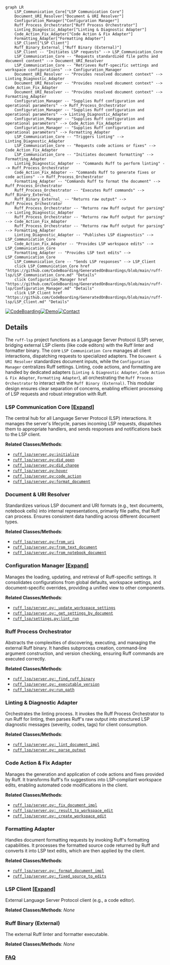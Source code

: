 ```mermaid
graph LR
    LSP_Communication_Core["LSP Communication Core"]
    Document_URI_Resolver["Document & URI Resolver"]
    Configuration_Manager["Configuration Manager"]
    Ruff_Process_Orchestrator["Ruff Process Orchestrator"]
    Linting_Diagnostic_Adapter["Linting & Diagnostic Adapter"]
    Code_Action_Fix_Adapter["Code Action & Fix Adapter"]
    Formatting_Adapter["Formatting Adapter"]
    LSP_Client["LSP Client"]
    Ruff_Binary_External_["Ruff Binary (External)"]
    LSP_Client -- "Initiates LSP requests" --> LSP_Communication_Core
    LSP_Communication_Core -- "Requests standardized file paths and document content" --> Document_URI_Resolver
    LSP_Communication_Core -- "Retrieves Ruff-specific settings and workspace configurations" --> Configuration_Manager
    Document_URI_Resolver -- "Provides resolved document context" --> Linting_Diagnostic_Adapter
    Document_URI_Resolver -- "Provides resolved document context" --> Code_Action_Fix_Adapter
    Document_URI_Resolver -- "Provides resolved document context" --> Formatting_Adapter
    Configuration_Manager -- "Supplies Ruff configuration and operational parameters" --> Ruff_Process_Orchestrator
    Configuration_Manager -- "Supplies Ruff configuration and operational parameters" --> Linting_Diagnostic_Adapter
    Configuration_Manager -- "Supplies Ruff configuration and operational parameters" --> Code_Action_Fix_Adapter
    Configuration_Manager -- "Supplies Ruff configuration and operational parameters" --> Formatting_Adapter
    LSP_Communication_Core -- "Triggers linting" --> Linting_Diagnostic_Adapter
    LSP_Communication_Core -- "Requests code actions or fixes" --> Code_Action_Fix_Adapter
    LSP_Communication_Core -- "Initiates document formatting" --> Formatting_Adapter
    Linting_Diagnostic_Adapter -- "Commands Ruff to perform linting" --> Ruff_Process_Orchestrator
    Code_Action_Fix_Adapter -- "Commands Ruff to generate fixes or code actions" --> Ruff_Process_Orchestrator
    Formatting_Adapter -- "Commands Ruff to format the document" --> Ruff_Process_Orchestrator
    Ruff_Process_Orchestrator -- "Executes Ruff commands" --> Ruff_Binary_External_
    Ruff_Binary_External_ -- "Returns raw output" --> Ruff_Process_Orchestrator
    Ruff_Process_Orchestrator -- "Returns raw Ruff output for parsing" --> Linting_Diagnostic_Adapter
    Ruff_Process_Orchestrator -- "Returns raw Ruff output for parsing" --> Code_Action_Fix_Adapter
    Ruff_Process_Orchestrator -- "Returns raw Ruff output for parsing" --> Formatting_Adapter
    Linting_Diagnostic_Adapter -- "Publishes LSP diagnostics" --> LSP_Communication_Core
    Code_Action_Fix_Adapter -- "Provides LSP workspace edits" --> LSP_Communication_Core
    Formatting_Adapter -- "Provides LSP text edits" --> LSP_Communication_Core
    LSP_Communication_Core -- "Sends LSP responses" --> LSP_Client
    click LSP_Communication_Core href "https://github.com/CodeBoarding/GeneratedOnBoardings/blob/main/ruff-lsp/LSP_Communication_Core.md" "Details"
    click Configuration_Manager href "https://github.com/CodeBoarding/GeneratedOnBoardings/blob/main/ruff-lsp/Configuration_Manager.md" "Details"
    click LSP_Client href "https://github.com/CodeBoarding/GeneratedOnBoardings/blob/main/ruff-lsp/LSP_Client.md" "Details"
```

[![CodeBoarding](https://img.shields.io/badge/Generated%20by-CodeBoarding-9cf?style=flat-square)](https://github.com/CodeBoarding/GeneratedOnBoardings)[![Demo](https://img.shields.io/badge/Try%20our-Demo-blue?style=flat-square)](https://www.codeboarding.org/demo)[![Contact](https://img.shields.io/badge/Contact%20us%20-%20contact@codeboarding.org-lightgrey?style=flat-square)](mailto:contact@codeboarding.org)

## Details

The `ruff-lsp` project functions as a Language Server Protocol (LSP) server, bridging external LSP clients (like code editors) with the Ruff linter and formatter binary. The core `LSP Communication Core` manages all client interactions, dispatching requests to specialized adapters. The `Document & URI Resolver` standardizes document inputs, while the `Configuration Manager` centralizes Ruff settings. Linting, code actions, and formatting are handled by dedicated adapters (`Linting & Diagnostic Adapter`, `Code Action & Fix Adapter`, `Formatting Adapter`), all orchestrating the `Ruff Process Orchestrator` to interact with the `Ruff Binary (External)`. This modular design ensures clear separation of concerns, enabling efficient processing of LSP requests and robust integration with Ruff.

### LSP Communication Core [[Expand]](./LSP_Communication_Core.md)
The central hub for all Language Server Protocol (LSP) interactions. It manages the server's lifecycle, parses incoming LSP requests, dispatches them to appropriate handlers, and sends responses and notifications back to the LSP client.


**Related Classes/Methods**:

- <a href="https://github.com/astral-sh/ruff-lsp/blob/main/ruff_lsp/server.py" target="_blank" rel="noopener noreferrer">`ruff_lsp/server.py:initialize`</a>
- <a href="https://github.com/astral-sh/ruff-lsp/blob/main/ruff_lsp/server.py" target="_blank" rel="noopener noreferrer">`ruff_lsp/server.py:did_open`</a>
- <a href="https://github.com/astral-sh/ruff-lsp/blob/main/ruff_lsp/server.py" target="_blank" rel="noopener noreferrer">`ruff_lsp/server.py:did_change`</a>
- <a href="https://github.com/astral-sh/ruff-lsp/blob/main/ruff_lsp/server.py" target="_blank" rel="noopener noreferrer">`ruff_lsp/server.py:hover`</a>
- <a href="https://github.com/astral-sh/ruff-lsp/blob/main/ruff_lsp/server.py" target="_blank" rel="noopener noreferrer">`ruff_lsp/server.py:code_action`</a>
- <a href="https://github.com/astral-sh/ruff-lsp/blob/main/ruff_lsp/server.py" target="_blank" rel="noopener noreferrer">`ruff_lsp/server.py:format_document`</a>


### Document & URI Resolver
Standardizes various LSP document and URI formats (e.g., text documents, notebook cells) into internal representations, primarily file paths, that Ruff can process. Ensures consistent data handling across different document types.


**Related Classes/Methods**:

- <a href="https://github.com/astral-sh/ruff-lsp/blob/main/ruff_lsp/server.py" target="_blank" rel="noopener noreferrer">`ruff_lsp/server.py:from_uri`</a>
- <a href="https://github.com/astral-sh/ruff-lsp/blob/main/ruff_lsp/server.py" target="_blank" rel="noopener noreferrer">`ruff_lsp/server.py:from_text_document`</a>
- <a href="https://github.com/astral-sh/ruff-lsp/blob/main/ruff_lsp/server.py" target="_blank" rel="noopener noreferrer">`ruff_lsp/server.py:from_notebook_document`</a>


### Configuration Manager [[Expand]](./Configuration_Manager.md)
Manages the loading, updating, and retrieval of Ruff-specific settings. It consolidates configurations from global defaults, workspace settings, and document-specific overrides, providing a unified view to other components.


**Related Classes/Methods**:

- <a href="https://github.com/astral-sh/ruff-lsp/blob/main/ruff_lsp/server.py" target="_blank" rel="noopener noreferrer">`ruff_lsp/server.py:_update_workspace_settings`</a>
- <a href="https://github.com/astral-sh/ruff-lsp/blob/main/ruff_lsp/server.py" target="_blank" rel="noopener noreferrer">`ruff_lsp/server.py:_get_settings_by_document`</a>
- <a href="https://github.com/astral-sh/ruff-lsp/blob/main/ruff_lsp/settings.py" target="_blank" rel="noopener noreferrer">`ruff_lsp/settings.py:lint_run`</a>


### Ruff Process Orchestrator
Abstracts the complexities of discovering, executing, and managing the external Ruff binary. It handles subprocess creation, command-line argument construction, and version checking, ensuring Ruff commands are executed correctly.


**Related Classes/Methods**:

- <a href="https://github.com/astral-sh/ruff-lsp/blob/main/ruff_lsp/server.py" target="_blank" rel="noopener noreferrer">`ruff_lsp/server.py:_find_ruff_binary`</a>
- <a href="https://github.com/astral-sh/ruff-lsp/blob/main/ruff_lsp/server.py" target="_blank" rel="noopener noreferrer">`ruff_lsp/server.py:_executable_version`</a>
- <a href="https://github.com/astral-sh/ruff-lsp/blob/main/ruff_lsp/server.py" target="_blank" rel="noopener noreferrer">`ruff_lsp/server.py:run_path`</a>


### Linting & Diagnostic Adapter
Orchestrates the linting process. It invokes the Ruff Process Orchestrator to run Ruff for linting, then parses Ruff's raw output into structured LSP diagnostic messages (severity, codes, tags) for client consumption.


**Related Classes/Methods**:

- <a href="https://github.com/astral-sh/ruff-lsp/blob/main/ruff_lsp/server.py" target="_blank" rel="noopener noreferrer">`ruff_lsp/server.py:_lint_document_impl`</a>
- <a href="https://github.com/astral-sh/ruff-lsp/blob/main/ruff_lsp/server.py" target="_blank" rel="noopener noreferrer">`ruff_lsp/server.py:_parse_output`</a>


### Code Action & Fix Adapter
Manages the generation and application of code actions and fixes provided by Ruff. It transforms Ruff's fix suggestions into LSP-compliant workspace edits, enabling automated code modifications in the client.


**Related Classes/Methods**:

- <a href="https://github.com/astral-sh/ruff-lsp/blob/main/ruff_lsp/server.py" target="_blank" rel="noopener noreferrer">`ruff_lsp/server.py:_fix_document_impl`</a>
- <a href="https://github.com/astral-sh/ruff-lsp/blob/main/ruff_lsp/server.py" target="_blank" rel="noopener noreferrer">`ruff_lsp/server.py:_result_to_workspace_edit`</a>
- <a href="https://github.com/astral-sh/ruff-lsp/blob/main/ruff_lsp/server.py" target="_blank" rel="noopener noreferrer">`ruff_lsp/server.py:_create_workspace_edit`</a>


### Formatting Adapter
Handles document formatting requests by invoking Ruff's formatting capabilities. It processes the formatted source code returned by Ruff and converts it into LSP text edits, which are then applied by the client.


**Related Classes/Methods**:

- <a href="https://github.com/astral-sh/ruff-lsp/blob/main/ruff_lsp/server.py" target="_blank" rel="noopener noreferrer">`ruff_lsp/server.py:_format_document_impl`</a>
- <a href="https://github.com/astral-sh/ruff-lsp/blob/main/ruff_lsp/server.py" target="_blank" rel="noopener noreferrer">`ruff_lsp/server.py:_fixed_source_to_edits`</a>


### LSP Client [[Expand]](./LSP_Client.md)
External Language Server Protocol client (e.g., a code editor).


**Related Classes/Methods**: _None_

### Ruff Binary (External)
The external Ruff linter and formatter executable.


**Related Classes/Methods**: _None_



### [FAQ](https://github.com/CodeBoarding/GeneratedOnBoardings/tree/main?tab=readme-ov-file#faq)